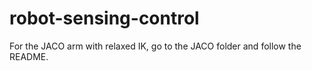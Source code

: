 # robot-sensing-control

For the JACO arm with relaxed IK, go to the JACO folder and follow the README.
